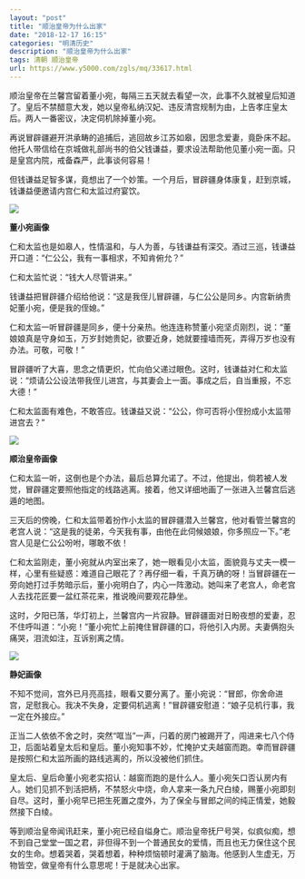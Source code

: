 ```yaml
---
layout: "post"
title: "顺治皇帝为什么出家"
date: "2018-12-17 16:15"
categories: "明清历史"
description: "顺治皇帝为什么出家"
tags: 清朝 顺治皇帝
url: https://www.y5000.com/zgls/mq/33617.html
---
```






顺治皇帝在兰馨宫留着董小宛，每隔三五天就去看望一次，此事不久就被皇后知道了。皇后不禁醋意大发，她以皇帝私纳汉妃、违反清宫规制为由，上告孝庄皇太后。两人一番密议，决定伺机除掉董小宛。

再说冒辟疆避开洪承畴的追捕后，逃回故乡江苏如皋，因思念爱妻，竟卧床不起。他托人带信给在京城做礼部尚书的伯父钱谦益，要求设法帮助他见董小宛一面。只是皇宫内院，戒备森严，此事谈何容易！

但钱谦益足智多谋，竟想出了一个妙策。一个月后，冒辟疆身体康复，赶到京城，钱谦益便邀请内宫仁和太监过府宴饮。

![](https://img.y5000.com/uploads/allimg/180926/14-1P926112950V8.jpg)

**董小宛画像**

仁和太监也是如皋人，性情温和，与人为善，与钱谦益有深交。酒过三巡，钱谦益开口道：“仁公公，我有一事相求，不知肯俯允？”

仁和太监忙说：“钱大人尽管讲来。”

钱谦益把冒辟疆介绍给他说：“这是我侄儿冒辟疆，与仁公公是同乡。内宫新纳贵妃董小宛，便是我的侄媳。”

仁和太监一听冒辟疆是同乡，便十分亲热。他连连称赞董小宛坚贞刚烈，说：“董娘娘真是守身如玉，万岁封她贵妃，欲要近身，她就要撞墙而死，弄得万岁也没有办法。可敬，可敬！”

冒辟疆听了大喜，思念之情更炽，忙向伯父递过眼色。这时，钱谦益对仁和太监说：“烦请公公设法带我侄儿进宫，与其妻会上一面。事成之后，自当重报，不忘大德！”

仁和太监面有难色，不敢答应。钱谦益又说：“公公，你可否将小侄扮成小太监带进宫去？”

![](https://img.y5000.com/uploads/allimg/180926/14-1P9261130153A.jpg)

**顺治皇帝画像**

仁和太监一听，这倒也是个办法，最后总算允诺了。不过，他提出，倘若被人发觉，冒辟疆定要照他指定的线路逃离。接着，他又详细地画了一张进入兰馨宫后逃遁的地图。

三天后的傍晚，仁和太监带着扮作小太监的冒辟疆潜入兰馨宫，他对看管兰馨宫的老宫人说：“这是我的徒弟，今天我有事，由他在此伺候娘娘，你多照应一下。”老宫人见是仁公公吩咐，哪敢不依！

仁和太监刚走，董小宛就从内室出来了，她一眼看见小太监，面貌竟与丈夫一模一样，心里有些疑惑：难道自己眼花了？再仔细一看，千真万确的呀！当冒辟疆在一旁向她打过手势暗示后，董小宛明白了，内心一阵激动。她叫来了老宫人，命老宫人去找花匠要一盆红茶花来，推说晚间要观花静坐。

这时，夕阳已落，华灯初上，兰馨宫内一片寂静。冒辟疆面对日盼夜想的爱妻，忍不住呼叫道：“小宛！”董小宛忙上前掩住冒辟疆的口，将他引入内房。夫妻俩抱头痛哭，泪流如注，互诉别离之情。

![](https://img.y5000.com/uploads/allimg/180926/14-1P926113219215.jpg)

**静妃画像**

不知不觉间，宫外已月亮高挂，眼看又要分离了。董小宛说：“冒郎，你舍命进宫，足慰我心。我决不失身，定要伺机逃离！”冒辟疆安慰道：“娘子见机行事，我一定在外接应。”

正当二人依依不舍之时，突然“哐当”一声，闩着的房门被踢开了，闯进来七八个侍卫，后面站着皇太后和皇后。董小宛知事不妙，忙掩护丈夫越窗而跑。幸而冒辟疆是按照仁和太监所画的路线逃离的，所以没被他们抓住。

皇太后、皇后命董小宛老实招认：越窗而跑的是什么人。董小宛矢口否认房内有人。她们见抓不到活把柄，不禁怒火中烧，命人拿来一条九尺白绫，赐董小宛即刻自尽。这时，董小宛早已把生死置之度外，为了保全与冒郎之间的纯正情爱，她毅然接下白绫。

等到顺治皇帝闻讯赶来，董小宛已经自缢身亡。顺治皇帝抚尸号哭，似疯似痴，想不到自己堂堂一国之君，非但得不到一个普通民女的爱情，而且也无力保住这个民女的生命。想着哭着，哭着想着，种种烦恼顿时灌满了脑海。他感到人生虚无，万物皆空，做皇帝有什么意思呢！于是就决心出家。
